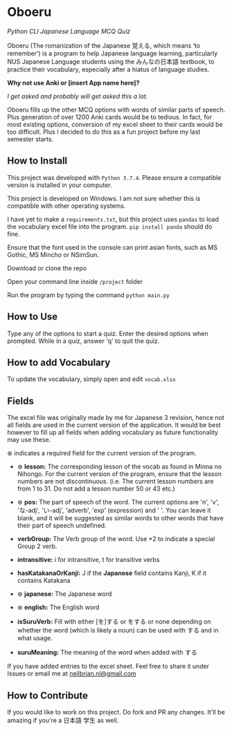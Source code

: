 # Oboeru
*Python CLI Japanese Language MCQ Quiz* 

Oboeru (The romanization of the Japanese 覚える, which means ‘to remember’) is a program to help Japanese language learning, particularly NUS Japanese Language students using the みんなの日本語 textbook, to practice their vocabulary, especially after a hiatus of language studies.

**Why not use Anki or [insert App name here]?**

_I get asked and probably will get asked this a lot._ 

Oboeru fills up the other MCQ options with words of similar parts of speech. Plus generation of over 1200 Anki cards would be to tedious. In fact, for most existing options, conversion of my excel sheet to their cards would be too difficult. Plus I decided to do this as a fun project before my last semester starts.

## How to Install
This project was developed with `Python 3.7.4`. Please ensure a compatible version is installed in your computer.

This project is developed on Windows. I am not sure whether this is compatible with other operating systems.

I have yet to make a `requirements.txt`, but this project uses `pandas` to load the vocabulary excel file into the program. `pip install panda` should do fine.

Ensure that the font used in the console can print asian fonts, such as MS Gothic, MS Mincho or NSimSun.

Download or clone the repo 

Open your command line inside `/project` folder 

Run the program by typing the command `python main.py`

## How to Use
Type any of the options to start a quiz. Enter the desired options when prompted. While in a quiz, answer 'q' to quit the quiz.

## How to add Vocabulary
To update the vocabulary, simply open and edit `vocab.xlsx`

## Fields
The excel file was originally made by me for Japanese 3 revision, hence not all fields are used in the current version of the application. It would be best however to fill up all fields when adding vocabulary as future functionality may use these.

⊛ indicates a required field for the current version of the program.

- ⊛ **lesson:** The corresponding lesson of the vocab as found in Minna no Nihongo. For the current version of the program, ensure that the lesson numbers are not discontinuous. (i.e. The current lesson numbers are from 1 to 31. Do not add a lesson number 50 or 43 etc.)

- ⊛ **pos:** The part of speech of the word. The current options are 'n', 'v', 'な-adj', 'い-adj', 'adverb', 'exp' (expression) and ' '. You can leave it blank, and it will be suggested as similar words to other words that have their part of speech undefined.

- **verbGroup:** The Verb group of the word. Use \*2 to indicate a special Group 2 verb. 

- **intransitive:** i for intransitive, t for transitive verbs

- **hasKatakanaOrKanji:** J if the **Japanese** field contains Kanji, K if it contains Katakana

- ⊛ **japanese:** The Japanese word

- ⊛ **english:** The English word

- **isSuruVerb:** Fill with either [を]する or をする or none depending on whether the word (which is likely a noun) can be used with する and in what usage.

- **suruMeaning:** The meaning of the word when added with する 

If you have added entries to the excel sheet. Feel free to share it under Issues or email me at neilbrian.nl@gmail.com 

## How to Contribute
If you would like to work on this project. Do fork and PR any changes. It'll be amazing if you're a 日本語 学生 as well.
